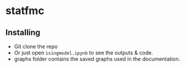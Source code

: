 # statfmc
## Installing

* Git clone the repo 
* Or just open `isingmodel.ipynb` to see the outputs & code. 
* graphs folder contains the saved graphs used in the documentation. 


